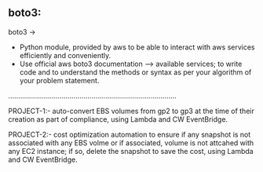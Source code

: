 boto3:
-------

boto3 ->  
- Python module, provided by aws to be able to interact with aws services efficiently and conveniently.
- Use official aws boto3 documentation --> available services; to write code and to understand the methods or syntax as per your algorithm of your problem statement.

.....................................................................................

PROJECT-1:- auto-convert EBS volumes from gp2 to gp3 at the time of their creation as part of compliance, using Lambda and CW EventBridge.

PROJECT-2:- cost optimization automation to ensure if any snapshot is not associated with any EBS volme or if associated, volume is not attcahed with any EC2 instance; if so, delete the snapshot to save the cost, using Lambda and CW EventBridge.
